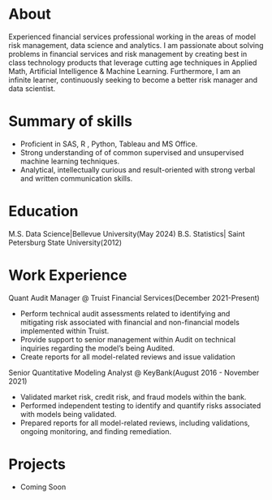 # About
Experienced financial services professional working in the areas of model risk management, data science and analytics.
I am passionate about solving problems in financial services and risk management by creating best in class technology products that leverage cutting age techniques in Applied Math, Artificial Intelligence & Machine Learning. Furthermore, I am an infinite learner, continuously seeking to become a better risk manager and data scientist.

# Summary of skills
- Proficient in SAS, R , Python, Tableau and MS Office.
- Strong understanding of of common supervised and unsupervised machine learning techniques.
- Analytical, intellectually curious and result-oriented with strong verbal and written communication skills.

# Education 
M.S. Data Science|Bellevue University(May 2024)
B.S. Statistics| Saint Petersburg State University(2012)

# Work Experience
Quant Audit Manager @ Truist Financial Services(December 2021-Present)
- Perform technical audit assessments related to identifying and mitigating risk associated with financial and non-financial models implemented within Truist.
- Provide support to senior management within Audit on technical inquiries regarding the model’s being Audited.
- Create reports for all model-related reviews and issue validation

Senior Quantitative Modeling Analyst @ KeyBank(August 2016 - November 2021)
- Validated market risk, credit risk, and fraud models within the bank.
- Performed independent testing to identify and quantify risks associated with models being validated.
- Prepared reports for all model-related reviews, including validations, ongoing monitoring, and finding remediation.

# Projects
- Coming Soon
